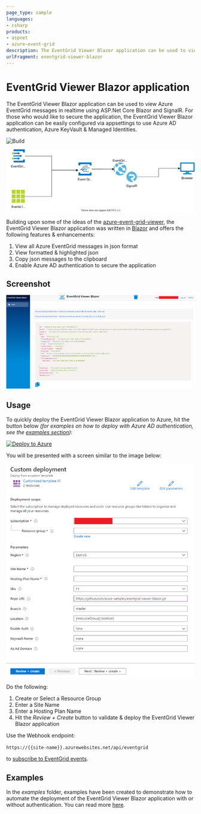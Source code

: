 ```yaml
---
page_type: sample
languages:
- csharp
products:
- aspnet
- azure-event-grid
description: The EventGrid Viewer Blazor application can be used to view Azure EventGrid messages in realtime using ASP.Net Core Blazor and SignalR.
urlFragment: eventgrid-viewer-blazor
---
```


# EventGrid Viewer Blazor application

The EventGrid Viewer Blazor application can be used to view Azure EventGrid messages in realtime using ASP.Net Core Blazor and SignalR.  For those who would like to secure the application, the EventGrid Viewer Blazor application can be easily configured via appsettings to use Azure AD authentication, Azure KeyVault & Managed Identities.

![Build](https://github.com/Azure-Samples/eventgrid-viewer-blazor/workflows/Build/badge.svg)

![overview diagram](./docs/images/overview.drawio.svg)

Building upon some of the ideas of the [azure-event-grid-viewer](https://github.com/Azure-Samples/azure-event-grid-viewer), the EventGrid Viewer Blazor application was written in [Blazor](https://dotnet.microsoft.com/apps/aspnet/web-apps/blazor) and offers the following features & enhancements:

1. View all Azure EventGrid messages in json format
1. View formatted & highlighted json
1. Copy json messages to the clipboard
1. Enable Azure AD authentication to secure the application

## Screenshot

![eventgrid-viewer-blazor Screenshot](docs/images/eventgrid-viewer-blazor-screenshot.png)

## Usage

To quickly deploy the EventGrid Viewer Blazor application to Azure, hit the button below *(for examples on how to deploy with Azure AD authentication, see the [examples section](#examples))*:

[![Deploy to Azure](https://aka.ms/deploytoazurebutton)](https://portal.azure.com/#create/Microsoft.Template/uri/https%3A%2F%2Fraw.githubusercontent.com%2FAzure-Samples%2Feventgrid-viewer-blazor%2Fmichaeldeongreen%2Fdotnet6-upgrade%2Finfrastructure%2Farm%2Fazuredeploy_new.json)

You will be presented with a screen similar to the image below:

![Deploy to Azure](docs/images/deploy-to-azure-no-auth.png)

Do the following:

1. Create or Select a Resource Group
1. Enter a Site Name
1. Enter a Hosting Plan Name
1. Hit the *Review + Create* button to validate & deploy the EventGrid Viewer Blazor application

Use the Webhook endpoint:

 ```https://{{site-name}}.azurewebsites.net/api/eventgrid```

 to [subscribe to EventGrid events](https://docs.microsoft.com/en-us/azure/event-grid/subscribe-through-portal).

## Examples

In the *examples* folder, examples have been created to demonstrate how to automate the deployment of the EventGrid Viewer Blazor application with or without authentication.  You can read more [here](examples).
